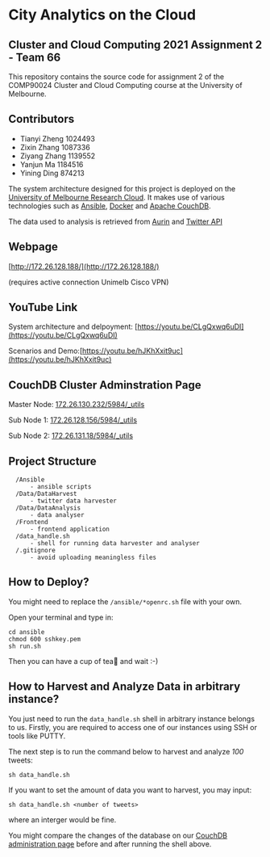 # **City Analytics on the Cloud**
## **Cluster and Cloud Computing 2021 Assignment 2 - Team 66**
This repository contains the source code for assignment 2 of the COMP90024 Cluster and Cloud Computing course at the University of Melbourne.

## **Contributors**

- Tianyi Zheng 	1024493
- Zixin Zhang 	1087336
- Ziyang Zhang 	1139552
- Yanjun Ma 	1184516
- Yining Ding 	874213

The system architecture designed for this project is deployed on the [University of Melbourne Research Cloud](https://dashboard.cloud.unimelb.edu.au/). It makes use of various technologies such as [Ansible](https://www.ansible.com), [Docker](https://www.docker.com) and [Apache CouchDB](https://couchdb.apache.org). 

The data used to analysis is retrieved from [Aurin](https://aurin.org.au/) and [Twitter API](https://developer.twitter.com/en/docs/twitter-api)

## **Webpage** 

[http://172.26.128.188/](http://172.26.128.188/) 

(requires active connection Unimelb Cisco VPN)

## **YouTube Link**

System architecture and delpoyment: [https://youtu.be/CLgQxwq6uDI](https://youtu.be/CLgQxwq6uDI)

Scenarios and Demo:[https://youtu.be/hJKhXxit9uc](https://youtu.be/hJKhXxit9uc)


## **CouchDB Cluster Adminstration Page**
Master Node: [172.26.130.232/5984/_utils](172.26.130.232/5984/_utils)

Sub Node 1: [172.26.128.156/5984/_utils](172.26.128.156/5984/_utils)

Sub Node 2: [172.26.131.18/5984/_utils](172.26.131.18/5984/_utils)

## **Project Structure**
```
  /Ansible
      - ansible scripts
  /Data/DataHarvest
      - twitter data harvester
  /Data/DataAnalysis
      - data analyser 
  /Frontend
      - frontend application
  /data_handle.sh
      - shell for running data harvester and analyser
  /.gitignore
      - avoid uploading meaningless files
```

## **How to Deploy?**
You might need to replace the `/ansible/*openrc.sh` file with your own.

Open your terminal and type in:
```
cd ansible
chmod 600 sshkey.pem
sh run.sh
```
 Then you can have a cup of tea🍵 and wait :-)

## **How to Harvest and Analyze Data in arbitrary instance?**
You just need to run the `data_handle.sh` shell in arbitrary instance belongs to us. Firstly, you are required to access one of our instances using SSH or tools like PUTTY. 

The next step is to run the command below to harvest and analyze *100* tweets: 
```
sh data_handle.sh
```
 If you want to set the amount of data you want to harvest, you may input: 
```
sh data_handle.sh <number of tweets>
```
where an interger would be fine.

You might compare the changes of the database on our [CouchDB administration page](172.26.130.232/5984/_utils) before and after running the shell above.
